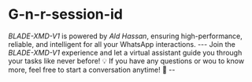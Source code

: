 # G-n-r-session-id
*BLADE-XMD-V1* is powered by *Ald Hassan*, ensuring high-performance, reliable, and intelligent for all your WhatsApp interactions.   ---  Join the *BLADE-XMD-V1* experience and let a virtual assistant guide you through your tasks like never before! 💡  If you have any questions or wou to know more, feel free to start a conversation anytime! 🎯  --
